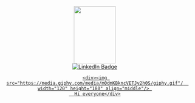 
<html>
<head>
</head>
<body>

<div id="header" align="center" >
  <img src="https://media.giphy.com/media/IeRdg7gLkfK1ly2mFU/giphy.gif"/ width="110" height="150">
</div>
<div id="badges" align="center">
  <a href="https://www.linkedin.com/feed/">
    <img src="https://img.shields.io/badge/LinkedIn-blue?style=for-the-badge&logo=linkedin&logoColor=white" alt="LinkedIn Badge"/>
</div>
  <div align="center">
<img src="https://komarev.com/ghpvc/?username=96Arthur96-github-username&style=flat-square&color=blue" alt=""/>
 

    
    <div><img src="https://media.giphy.com/media/m0dmKBkncVETJv2h0S/giphy.gif"/  width="120" height="180" align="middle"/> 
      Hi everyone</div>

